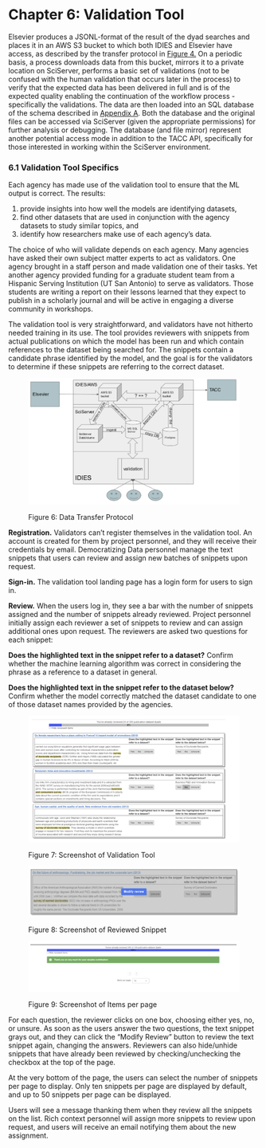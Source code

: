 # Chapter 6: Validation Tool

Elsevier produces a JSONL-format of the result of the dyad searches and places it in an AWS S3 bucket to which both IDIES and Elsevier have access, as described by the transfer protocol in [Figure 4.](03-workflow.md#3.1-process) On a periodic basis, a process downloads data from this bucket, mirrors it to a private location on SciServer, performs a basic set of validations (not to be confused with the human validation that occurs later in the process) to verify that the expected data has been delivered in full and is of the expected quality enabling the continuation of the workflow process - specifically the validations. The data are then loaded into an SQL database of the schema described in [Appendix A](appendix-a.md). Both the database and the original files can be accessed via SciServer (given the appropriate permissions) for further analysis or debugging. The database (and file mirror) represent another potential access mode in addition to the TACC API, specifically for those interested in working within the SciServer environment.



### 6.1   Validation Tool Specifics

Each agency has made use of the validation tool to ensure that the ML output is correct. The results:

1. provide insights into how well the models are identifying datasets,
2. find other datasets that are used in conjunction with the agency datasets to study similar topics, and
3. identify how researchers make use of each agency’s data.&#x20;

The choice of who will validate depends on each agency. Many agencies have asked their own subject matter experts to act as validators. One agency brought in a staff person and made validation one of their tasks. Yet another agency provided funding for a graduate student team from a Hispanic Serving Institution (UT San Antonio) to serve as validators. Those students are writing a report on their lessons learned that they expect to publish in a scholarly journal and will be active in engaging a diverse community in workshops.&#x20;

The validation tool is very straightforward, and validators have not hitherto needed training in its use. The tool provides reviewers with snippets from actual publications on which the model has been run and which contain references to the dataset being searched for. The snippets contain a candidate phrase identified by the model, and the goal is for the validators to determine if these snippets are referring to the correct dataset.



<figure><img src=".gitbook/assets/Screenshot 2023-03-15 at 2.43.07 PM.png" alt=""><figcaption><p>Figure 6: Data Transfer Protocol</p></figcaption></figure>



**Registration.** Validators can’t register themselves in the validation tool. An account is created for them by project personnel, and they will receive their credentials by email. Democratizing Data personnel manage the text snippets that users can review and assign new batches of snippets upon request.&#x20;

**Sign-in.** The validation tool landing page has a login form for users to sign in.&#x20;

**Review.** When the users log in, they see a bar with the number of snippets assigned and the number of snippets already reviewed. Project personnel initially assign each reviewer a set of snippets to review and can assign additional ones upon request. The reviewers are asked two questions for each snippet:

**Does the highlighted text in the snippet refer to a dataset?** Confirm whether the machine learning algorithm was correct in considering the phrase as a reference to a dataset in general.

**Does the highlighted text in the snippet refer to the dataset below?** Confirm whether the model correctly matched the dataset candidate to one of those dataset names provided by the agencies.

<figure><img src=".gitbook/assets/Screenshot 2023-03-15 at 2.45.54 PM.png" alt=""><figcaption><p>Figure 7: Screenshot of Validation Tool</p></figcaption></figure>

<figure><img src=".gitbook/assets/Screenshot 2023-03-15 at 2.46.46 PM.png" alt=""><figcaption><p>Figure 8: Screenshot of Reviewed Snippet</p></figcaption></figure>

<figure><img src=".gitbook/assets/Screenshot 2023-03-15 at 2.47.16 PM.png" alt=""><figcaption><p>Figure 9: Screenshot of Items per page</p></figcaption></figure>

For each question, the reviewer clicks on one box, choosing either yes, no, or unsure. As soon as the users answer the two questions, the text snippet grays out, and they can click the “Modify Review” button to review the text snippet again, changing the answers. Reviewers can also hide/unhide snippets that have already been reviewed by checking/unchecking the checkbox at the top of the page.&#x20;

At the very bottom of the page, the users can select the number of snippets per page to display. Only ten snippets per page are displayed by default, and up to 50 snippets per page can be displayed.&#x20;

Users will see a message thanking them when they review all the snippets on the list. Rich context personnel will assign more snippets to review upon request, and users will receive an email notifying them about the new assignment.
